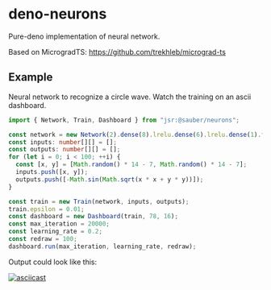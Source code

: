 # deno-neurons

Pure-deno implementation of neural network.

Based on MicrogradTS: https://github.com/trekhleb/micrograd-ts

## Example

Neural network to recognize a circle wave. Watch the training on an ascii dashboard.

```ts
import { Network, Train, Dashboard } from "jsr:@sauber/neurons";

const network = new Network(2).dense(8).lrelu.dense(6).lrelu.dense(1).tanh;
const inputs: number[][] = [];
const outputs: number[][] = [];
for (let i = 0; i < 100; ++i) {
  const [x, y] = [Math.random() * 14 - 7, Math.random() * 14 - 7];
  inputs.push([x, y]);
  outputs.push([-Math.sin(Math.sqrt(x * x + y * y))]);
}

const train = new Train(network, inputs, outputs);
train.epsilon = 0.01;
const dashboard = new Dashboard(train, 78, 16);
const max_iteration = 20000;
const learning_rate = 0.2;
const redraw = 100;
dashboard.run(max_iteration, learning_rate, redraw);
```

Output could look like this:

[![asciicast](https://asciinema.org/a/OoCv41j7RrP0LIxI0rVEuzsCu.svg)](https://asciinema.org/a/OoCv41j7RrP0LIxI0rVEuzsCu)
